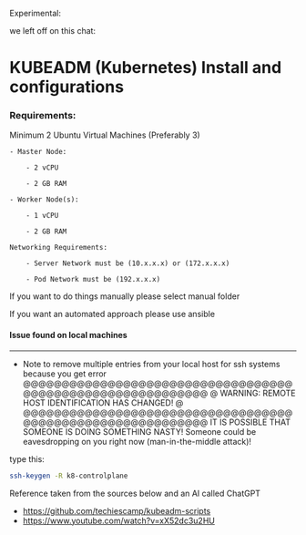 Experimental:

we left off on this chat:





# KUBEADM (Kubernetes) Install and configurations


### Requirements:  

Minimum 2 Ubuntu Virtual Machines (Preferably 3)  

    - Master Node:  

        - 2 vCPU  

        - 2 GB RAM  

    - Worker Node(s):  

        - 1 vCPU  

        - 2 GB RAM  

    Networking Requirements:  

        - Server Network must be (10.x.x.x) or (172.x.x.x)  

        - Pod Network must be (192.x.x.x)          
        







If you want to do things manually please select manual folder


If you want an automated approach please use ansible





#### Issue found on local machines
---
* Note to remove multiple entries from your local host for ssh systems because you get error
@@@@@@@@@@@@@@@@@@@@@@@@@@@@@@@@@@@@@@@@@@@@@@@@@@@@@@@@@@@
@    WARNING: REMOTE HOST IDENTIFICATION HAS CHANGED!     @
@@@@@@@@@@@@@@@@@@@@@@@@@@@@@@@@@@@@@@@@@@@@@@@@@@@@@@@@@@@
IT IS POSSIBLE THAT SOMEONE IS DOING SOMETHING NASTY!
Someone could be eavesdropping on you right now (man-in-the-middle attack)!

type this:
```bash
ssh-keygen -R k8-controlplane
```


Reference taken from the sources below and an AI called ChatGPT

- https://github.com/techiescamp/kubeadm-scripts
- https://www.youtube.com/watch?v=xX52dc3u2HU
